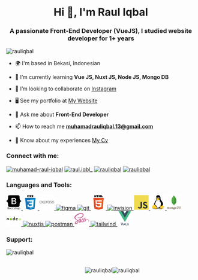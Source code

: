 <h1 align="center">Hi 👋, I'm Raul Iqbal</h1>
<h3 align="center">A passionate Front-End Developer (VueJS), I studied website developer for 1+ years</h3>

<p align="left"> <img src="https://komarev.com/ghpvc/?username=rauliqbal&label=Profile%20views&color=0e75b6&style=flat" alt="rauliqbal" /> </p>

- 🌍 I'm based in Bekasi, Indonesian

- 🌱 I’m currently learning **Vue JS, Nuxt JS, Node JS, Mongo DB**

- 👯 I’m looking to collaborate on [Instagram](https://www.instagram.com/raul.iqbl_/)

- 🖥️ See my portfolio at [My Website](https://rauliqbal.vercel.app)

- 💬 Ask me about **Front-End Developer**

- 📫 How to reach me **muhamadrauliqbal.13@gmail.com**

- 📄 Know about my experiences [My Cv](https://drive.google.com/file/d/146Ebl_VJqstMxv169d6WJn-U5RC5ZOjJ/view)

<h3 align="left">Connect with me:</h3>

<p align="left">
<a href="https://linkedin.com/in/muhamad-raul-iqbal" target="blank"><img align="center" src="https://raw.githubusercontent.com/rahuldkjain/github-profile-readme-generator/master/src/images/icons/Social/linked-in-alt.svg" alt="muhamad-raul-iqbal" height="30" width="40" /></a>
<a href="https://instagram.com/raul.iqbl_" target="blank"><img align="center" src="https://raw.githubusercontent.com/rahuldkjain/github-profile-readme-generator/master/src/images/icons/Social/instagram.svg" alt="raul.iqbl_" height="30" width="40" /></a>
<a href="https://dribbble.com/rauliqbal" target="blank"><img align="center" src="https://raw.githubusercontent.com/rahuldkjain/github-profile-readme-generator/master/src/images/icons/Social/dribbble.svg" alt="rauliqbal" height="30" width="40" /></a>
<a href="https://www.youtube.com/c/rauliqbal" target="blank"><img align="center" src="https://raw.githubusercontent.com/rahuldkjain/github-profile-readme-generator/master/src/images/icons/Social/youtube.svg" alt="rauliqbal" height="30" width="40" /></a>
</p>

<h3 align="left">Languages and Tools:</h3>

<p align="left"> <a href="https://getbootstrap.com" target="_blank" rel="noreferrer"> <img src="https://raw.githubusercontent.com/devicons/devicon/master/icons/bootstrap/bootstrap-plain-wordmark.svg" alt="bootstrap" width="40" height="40"/> </a> <a href="https://www.w3schools.com/css/" target="_blank" rel="noreferrer"> <img src="https://raw.githubusercontent.com/devicons/devicon/master/icons/css3/css3-original-wordmark.svg" alt="css3" width="40" height="40"/> </a> <a href="https://expressjs.com" target="_blank" rel="noreferrer"> <img src="https://raw.githubusercontent.com/devicons/devicon/master/icons/express/express-original-wordmark.svg" alt="express" width="40" height="40"/> </a> <a href="https://www.figma.com/" target="_blank" rel="noreferrer"> <img src="https://www.vectorlogo.zone/logos/figma/figma-icon.svg" alt="figma" width="40" height="40"/> </a> <a href="https://git-scm.com/" target="_blank" rel="noreferrer"> <img src="https://www.vectorlogo.zone/logos/git-scm/git-scm-icon.svg" alt="git" width="40" height="40"/> </a> <a href="https://www.w3.org/html/" target="_blank" rel="noreferrer"> <img src="https://raw.githubusercontent.com/devicons/devicon/master/icons/html5/html5-original-wordmark.svg" alt="html5" width="40" height="40"/> </a> <a href="https://www.invisionapp.com/" target="_blank" rel="noreferrer"> <img src="https://www.vectorlogo.zone/logos/invisionapp/invisionapp-icon.svg" alt="invision" width="40" height="40"/> </a> <a href="https://developer.mozilla.org/en-US/docs/Web/JavaScript" target="_blank" rel="noreferrer"> <img src="https://raw.githubusercontent.com/devicons/devicon/master/icons/javascript/javascript-original.svg" alt="javascript" width="40" height="40"/> </a> <a href="https://www.linux.org/" target="_blank" rel="noreferrer"> <img src="https://raw.githubusercontent.com/devicons/devicon/master/icons/linux/linux-original.svg" alt="linux" width="40" height="40"/> </a> <a href="https://www.mongodb.com/" target="_blank" rel="noreferrer"> <img src="https://raw.githubusercontent.com/devicons/devicon/master/icons/mongodb/mongodb-original-wordmark.svg" alt="mongodb" width="40" height="40"/> </a> <a href="https://nodejs.org" target="_blank" rel="noreferrer"> <img src="https://raw.githubusercontent.com/devicons/devicon/master/icons/nodejs/nodejs-original-wordmark.svg" alt="nodejs" width="40" height="40"/> </a> <a href="https://nuxtjs.org/" target="_blank" rel="noreferrer"> <img src="https://www.vectorlogo.zone/logos/nuxtjs/nuxtjs-icon.svg" alt="nuxtjs" width="40" height="40"/> </a> <a href="https://postman.com" target="_blank" rel="noreferrer"> <img src="https://www.vectorlogo.zone/logos/getpostman/getpostman-icon.svg" alt="postman" width="40" height="40"/> </a> <a href="https://sass-lang.com" target="_blank" rel="noreferrer"> <img src="https://raw.githubusercontent.com/devicons/devicon/master/icons/sass/sass-original.svg" alt="sass" width="40" height="40"/> </a> <a href="https://tailwindcss.com/" target="_blank" rel="noreferrer"> <img src="https://www.vectorlogo.zone/logos/tailwindcss/tailwindcss-icon.svg" alt="tailwind" width="40" height="40"/> </a> <a href="https://vuejs.org/" target="_blank" rel="noreferrer"> <img src="https://raw.githubusercontent.com/devicons/devicon/master/icons/vuejs/vuejs-original-wordmark.svg" alt="vuejs" width="40" height="40"/> </a> </p>

<h3 align="left">Support:</h3>

<p><a href="https://ko-fi.com/rauliqbal"> <img align="left" src="https://cdn.ko-fi.com/cdn/kofi3.png?v=3" height="50" width="210" alt="rauliqbal" /></a></p><br><br>

<p><img align="left" src="https://github-readme-stats.vercel.app/api/top-langs?username=rauliqbal&show_icons=true&locale=en&layout=compact" alt="rauliqbal" /></p>

<p>&nbsp;<img align="left" src="https://github-readme-stats.vercel.app/api?username=rauliqbal&show_icons=true&locale=en" alt="rauliqbal" /></p>
